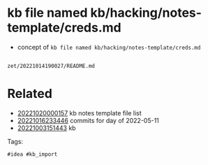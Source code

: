 # kb file named kb/hacking/notes-template/creds.md

- concept of `kb file named kb/hacking/notes-template/creds.md`

```
```

` zet/20221014190027/README.md `

# Related

- [20221020000157](/zet/20221020000157/README.md) kb notes template file list
- [20221016233446](/zet/20221016233446/README.md) commits for day of 2022-05-11
- [20221003151443](/zet/20221003151443/README.md) kb

Tags:

    #idea #kb_import
